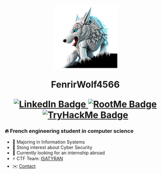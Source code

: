 <html>
<h1 align="center">
  <img src="src/fenrirwolf4566_alone.png" width="200" height="200" />

  FenrirWolf4566

  <a href="www.linkedin.com/in/bdezordo">
    <img src="https://img.shields.io/badge/LinkedIn-blue?style=for-the-badge&logo=linkedin&logoColor=white" alt="LinkedIn Badge"/>
  </a>
    <a href="https://www.root-me.org/FenrirWolf4566">
    <img src="https://img.shields.io/badge/RootMe-white?style=for-the-badge&logo=rootme&logoColor=black" alt="RootMe Badge"/>
  </a>
  <a href="https://tryhackme.com/p/FenrirWolf4566">
    <img src="https://img.shields.io/badge/TryHackMe-red?style=for-the-badge&logo=tryhackme&logoColor=white" alt="TryHackMe Badge"/>
  </a>
</h1>

### 🔥 French engineering student in computer science
-  🌊 Majoring in Information Systems
-  🌱 Stong interest about Cyber Security
- 🔭 Currently looking for an internship abroad
- ⚡ CTF Team: [ISATYRAN](https://ctftime.org/team/202794)
- ✉️ [Contact](bdezordo@gmail.com)
